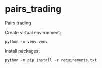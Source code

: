 # pairs_trading
Pairs trading

Create virtual environment:

```python -m venv venv```

Install packages:

```python -m pip install -r requirements.txt```
